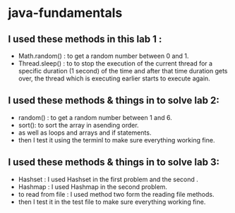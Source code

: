 # java-fundamentals

## I used these methods in this lab 1 :

+ Math.random() : to get a random number between 0 and 1.
+ Thread.sleep() : to to stop the execution of the current thread for a specific duration (1 second) of the time and after that time duration gets over, the thread which is executing earlier starts to execute again.

## I used these methods & things in to solve lab 2:

+ random() : to get a random number between 1 and 6.
+ sort(): to sort the array in asending order.
+ as well as loops and arrays and if statements.
+ then I test it using the terminl to make sure everything working fine.

## I used these methods & things in to solve lab 3:

+ Hashset : I used Hashset in the first problem and the second .
+ Hashmap : I used Hashmap in the second problem.
+ to read from file : I used method two form the reading file methods.
+ then I test it in the test file to make sure everything working fine.

